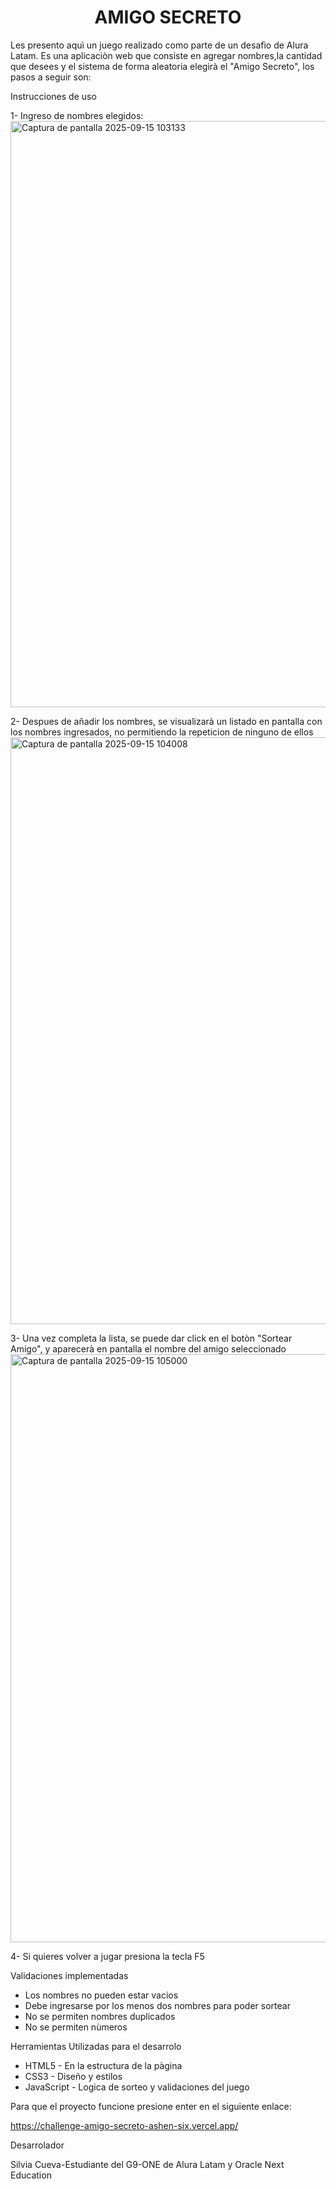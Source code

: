 <h1 align="center"> AMIGO SECRETO </h1>

Les presento aquì un juego realizado como parte de un desafìo de Alura Latam. Es una aplicaciòn web que consiste en
agregar nombres,la cantidad que desees y el sistema de forma aleatoria elegirà el "Amigo Secreto", los pasos a seguir son:

Instrucciones de uso

1- Ingreso de nombres elegidos:
<img width="947" height="938" alt="Captura de pantalla 2025-09-15 103133" src="https://github.com/user-attachments/assets/c72b1dbb-99ff-4b77-8c40-b2f9b683bd74" />

2- Despues de añadir los nombres, se visualizarà un listado en pantalla con los nombres ingresados, no permitiendo
la repeticion de ninguno de ellos
<img width="947" height="939" alt="Captura de pantalla 2025-09-15 104008" src="https://github.com/user-attachments/assets/27e014c0-403a-4b23-bc9b-d7c908f87521" />

3- Una vez completa la lista, se puede dar click en el botòn "Sortear Amigo", y aparecerà en pantalla el nombre del
amigo seleccionado
<img width="946" height="941" alt="Captura de pantalla 2025-09-15 105000" src="https://github.com/user-attachments/assets/543b282f-b784-44ee-ad0a-7e499269e648" />

4- Si quieres volver a jugar presiona la tecla F5

Validaciones implementadas

*  Los nombres no pueden estar vacios
*  Debe ingresarse por los menos dos nombres para poder sortear
*  No se permiten nombres duplicados
*  No se permiten nùmeros


 Herramientas Utilizadas para el desarrolo
 
 * HTML5 - En la estructura de la pàgina
 * CSS3 - Diseño y estilos
 * JavaScript - Logica de sorteo y validaciones del juego

Para que el proyecto funcione presione enter en el siguiente enlace:

https://challenge-amigo-secreto-ashen-six.vercel.app/

Desarrolador

Silvia Cueva-Estudiante del G9-ONE de Alura Latam y Oracle Next Education


